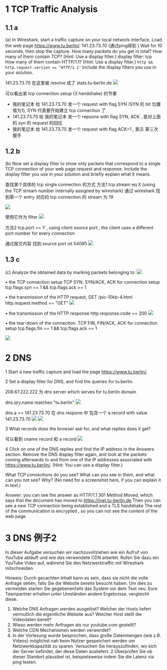 
# 1 TCP Traffic Analysis
## 1.1 a
(a) In Wireshark, start a traffic capture on your local network interface.
Load the web page https://www.tu.berlin/.    141.23.73.70  (通过ping得到 )
Wait for 10 seconds, then stop the capture.
How many packets do you get in total?
How many of them contain TCP? (Hint: Use a display filter.)   display filter: tcp 
How many of them contain HTTP/1.1? (Hint: Use a display filter.)   `http && http.request.version == "HTTP/1.1"`
Include the display filters you use in your solution.


141.23.73.70 在这里被 resolve 成了 stats.tu-berlin.de
![](image/Pasted%20image%2020241120201518.png)

可以看出来 tcp connection setup (3 handshake) 的节奏
- 我的笔记本 给 141.23.73.70 发一个 request with flag SYN (SYN 的 bit 位置 值为1), SYN 代表要开始建立 tcp connection 了
- 141.23.73.70 给 我的笔记本 发一个 repsone with flag SYN, ACK , 是对上面的 syn 的 request 的回应 
- 我的笔记本 给 141.23.73.70 发一个 request with flag ACK=1 , 表示 第三次握手 



## 1.2 b 
(b) Now set a display filter to show only packets that correspond to a single TCP connection of your web page request and response.
Include the display filter you use in your solution and briefly explain what it means.

查找某个具体的 tcp single connection 的方式 
方法1
tcp.stream eq X (using the TCP stream number internally assigned by wireshark)
通过 wireshark 找到第一个 entry 对应的 tcp connection 的 stream 为 19 

![](image/Pasted%20image%2020241120202145.png)

使用它作为 filter 
![](image/Pasted%20image%2020241120202250.png)

方法2
tcp.port == Y , using client source port  , the client uses a different port number for every connection 

通过报文内容 找到 source port ist 54095 
![](image/Pasted%20image%2020241120202439.png)

## 1.3 c
(c) Analyze the obtained data by marking packets belonging to:
![](image/Pasted%20image%2020241120210103.png)

• the TCP connection setup
TCP SYN, SYN/ACK, ACK for connection setup 
tcp.flags.syn == 1 && tcp.flags.ack == 1

• the transmission of the HTTP request,
GET /pic-10kb-4.html
http.request.method == "GET"
![](image/Pasted%20image%2020241120210218.png)

• the transmission of the HTTP response
http.response.code == 200
![](image/Pasted%20image%2020241120210251.png)

• the tear-down of the connection.
TCP FIN, FIN/ACK, ACK for connection setup 
tcp.flags.fin == 1 && tcp.flags.ack == 1

![](image/Pasted%20image%2020241120210415.png)
# 2 DNS

1
Start a new traffic capture and load the page https://www.tu.berlin/.

2
Set a display filter for DNS, and find the queries for tu.berlin. 

208.67.222.222 为 dns server which serves for tu.berlin domain 

dns.qry.name matches "tu.berlin"
![](image/Pasted%20image%2020241120203807.png)


dns.a == 141.23.73.70
在 dns respone 中 包含一个 a record with value 141.23.73.70
![](image/Pasted%20image%2020241120202907.png)
![](image/Pasted%20image%2020241120203856.png)

3
What records does the browser ask for, and what replies does it get?

可以看到 cname record 和 a record 
![](image/Pasted%20image%2020241120204203.png)



4
Click on one of the DNS replies and find the IP address in the Answers section. Remove the DNS display filter again, and look at the packets coming afterwards to and from one of the IP addresses associated with https://www.tu.berlin/. (Hint: You can use a display filter.)
 
What TCP connections do you see? What can you see in them, and what can you not see?
Why?
(No need for a screenshot here, if you can explain it in text.)

Answer: you can see the answer as HTTP/1.1 301 Method Moved, which says that the document has moved to https://inet.tu-berlin.de 
Then you can see a new TCP connection being established and a TLS handshake
The rest of the communication is encrypted , so you can not see the content of the web page 


# 3 DNS 例子2


In dieser Aufgabe versuchen wir nachzuvollziehen wie ein Aufruf von YouTube abläuft und wie das verwendete CDN arbeitet. Rufen Sie dazu ein YouTube Video auf, während Sie den Netzwerktraffic mit Wireshark mitschneiden.

Hinweis: Durch gecachten Inhalt kann es sein, dass sie nicht die volle Anfrage sehen, falls Sie die Website bereits besucht haben. Um dies zu vermeiden starten Sie gegebenenfalls das System vor dem Test neu. Eure Teampartner erhalten unter Umständen andere Ergebnisse, vergleicht diese.


1. Welche DNS Anfragen werden ausgelöst? Welcher der Hosts liefert vermutlich die eigentliche Website aus? Welcher Host stellt die Videodaten bereit?
2. Wieso werden mehr Anfragen als nur youtube.com gestellt?
3. Welche CDN Mechanismen werden verwendet?
4. In der Vorlesung wurde besprochen, dass große Datenmengen (wie z.B. Videos) möglichst nah beim Nutzer gespeichert werden um Netzwerkkapazität zu sparen. Versuchen Sie herauszufinden, wo sich der Server befindet, der diese Daten ausliefert. 2 Überprüfen Sie ob dieser Standort plausibel ist, beispielsweise indem Sie die Latenz via ping testen.







